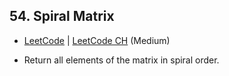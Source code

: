 ## 54. Spiral Matrix

-  [LeetCode](https://leetcode.com/problems/spiral-matrix/) | [LeetCode CH](https://leetcode.cn/problems/spiral-matrix/) (Medium)

-   Return all elements of the matrix in spiral order.
